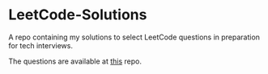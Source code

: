 # LeetCode-Solutions

A repo containing my solutions to select LeetCode questions in preparation for tech interviews.

The questions are available at [this](https://github.com/ombharatiya/FAANG-Coding-Interview-Questions#faang-must-do-problems) repo.
